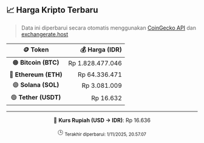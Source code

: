 

<!-- HARGA_KRIPTO -->
## 📈 Harga Kripto Terbaru

> Data ini diperbarui secara otomatis menggunakan [CoinGecko API](https://www.coingecko.com/) dan [exchangerate.host](https://exchangerate.host/)

<div align="center">

| 🪙 Token | 💰 Harga (IDR) |
|:------:|---------------:|
| 🟠 **Bitcoin (BTC)**   | Rp 1.828.477.046 |
| 🔵 **Ethereum (ETH)**  | Rp 64.336.471 |
| 🟣 **Solana (SOL)**    | Rp 3.081.009 |
| 🟢 **Tether (USDT)**   | Rp 16.632 |

---

💱 **Kurs Rupiah (USD → IDR)**: Rp 16.636

🕒 <sub>Terakhir diperbarui: 1/11/2025, 20.57.07</sub>

</div>
<!-- /HARGA_KRIPTO -->